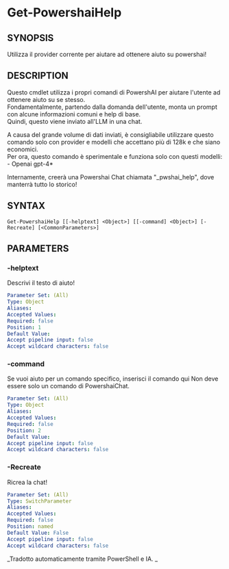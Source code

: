 ﻿---
external help file: powershai-help.xml
schema: 2.0.0
powershai: true
---

# Get-PowershaiHelp

## SYNOPSIS <!--!= @#Synop !-->
Utilizza il provider corrente per aiutare ad ottenere aiuto su powershai!

## DESCRIPTION <!--!= @#Desc !-->
Questo cmdlet utilizza i propri comandi di PowershAI per aiutare l'utente ad ottenere aiuto su se stesso.  
Fondamentalmente, partendo dalla domanda dell'utente, monta un prompt con alcune informazioni comuni e help di base.  
Quindi, questo viene inviato all'LLM in una chat.

A causa del grande volume di dati inviati, è consigliabile utilizzare questo comando solo con provider e modelli che accettano più di 128k e che siano economici.  
Per ora, questo comando è sperimentale e funziona solo con questi modelli:
	- Openai gpt-4*
	
Internamente, creerà una Powershai Chat chiamata "_pwshai_help", dove manterrà tutto lo storico!

## SYNTAX <!--!= @#Syntax !-->

```
Get-PowershaiHelp [[-helptext] <Object>] [[-command] <Object>] [-Recreate] [<CommonParameters>]
```

## PARAMETERS <!--!= @#Params !-->

### -helptext
Descrivi il testo di aiuto!

```yml
Parameter Set: (All)
Type: Object
Aliases: 
Accepted Values: 
Required: false
Position: 1
Default Value: 
Accept pipeline input: false
Accept wildcard characters: false
```

### -command
Se vuoi aiuto per un comando specifico, inserisci il comando qui 
Non deve essere solo un comando di PowershaiChat.

```yml
Parameter Set: (All)
Type: Object
Aliases: 
Accepted Values: 
Required: false
Position: 2
Default Value: 
Accept pipeline input: false
Accept wildcard characters: false
```

### -Recreate
Ricrea la chat!

```yml
Parameter Set: (All)
Type: SwitchParameter
Aliases: 
Accepted Values: 
Required: false
Position: named
Default Value: False
Accept pipeline input: false
Accept wildcard characters: false
```




<!--PowershaiAiDocBlockStart-->
_Tradotto automaticamente tramite PowerShell e IA. 
_
<!--PowershaiAiDocBlockEnd-->
